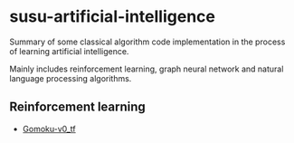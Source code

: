 # susu-artificial-intelligence
Summary of some classical algorithm code implementation in the process of learning artificial intelligence.

Mainly includes reinforcement learning, graph neural network and natural language processing algorithms.

## Reinforcement learning
- [Gomoku-v0_tf](https://github.com/LuYF-Lemon-love/susu-artificial-intelligence/blob/main/reinforcement-learning/tensorflow/Gomoku-v0_tf.ipynb)
